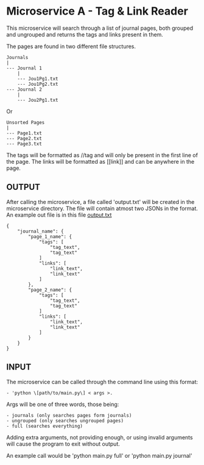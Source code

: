 # Microservice A - Tag & Link Reader

This microservice will search through a list of journal pages, both grouped and ungrouped and returns the tags and links present in them.

The pages are found in two different file structures.

    Journals
    |
    --- Journal 1
        |
        --- Jou1Pg1.txt
        --- Jou1Pg2.txt
    --- Journal 2
        |
        --- Jou2Pg1.txt

Or

    Unsorted Pages
    |
    --- Page1.txt
    --- Page2.txt
    --- Page3.txt

The tags will be formatted as //tag and will only be present in the first line of the page. The links will be formatted as \[\[link\]\] and can be anywhere in the page.

## OUTPUT

After calling the microservice, a file called 'output.txt' will be created in the microservice directory. The file will contain atmost two JSONs in the format. An example out file is in this file [output.txt](output.txt)

    {
        "journal_name": {
            "page_1_name": {
                "tags": [
                    "tag_text",
                    "tag_text"
                ]
                "links": [
                    "link_text",
                    "link_text"
                ]
            },
            "page_2_name": {
                "tags": [
                    "tag_text",
                    "tag_text"
                ]
                "links": [
                    "link_text",
                    "link_text"
                ]
            }
        }
    }

## INPUT

The microservice can be called through the command line using this format:

    - 'python \[path/to/main.py\] < args >. 

Args will be one of three words, those being: 

    - journals (only searches pages form journals)
    - ungrouped (only searches ungrouped pages) 
    - full (searches everything)

Adding extra arguments, not providing enough, or using invalid arguments will cause the program to exit without output.

An example call would be 'python main.py full' or 'python main.py journal'